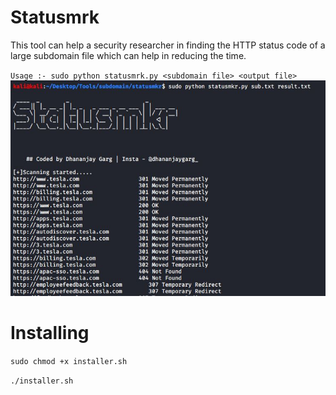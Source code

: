 # Statusmrk

This tool can help a security researcher in finding the HTTP status code of a large subdomain file which can help in reducing the
time.

`Usage :- sudo python statusmrk.py <subdomain file> <output file>`
![](https://github.com/DhananjayGarg19/statusmkr/blob/master/statusmkr.JPG)

# Installing 

`sudo chmod +x installer.sh`

`./installer.sh`

